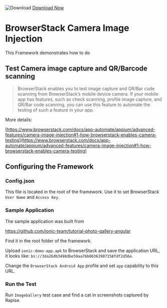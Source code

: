 ![Download](https://github.githubassets.com/images/icons/emoji/unicode/23ec.png?v8) [Download Now](https://inflectra.github.io/DownGit/#/home?url=https://github.com/Inflectra/rapise-powerpack/tree/master/BrowserStackCameraImageInjection)

# BrowserStack Camera Image Injection

This Framework demonstrates how to do 

## Test Camera image capture and QR/Barcode scanning

> BrowserStack enables you to test image capture and QR/Bar code scanning from BrowserStack’s mobile device camera. If your mobile app has features, such as check scanning, profile image capture, and QR/Bar code scanning, you can use this feature to automate the testing of such a feature in your app.
    
More details:

[https://www.browserstack.com/docs/app-automate/appium/advanced-features/camera-image-injection#1-how-browserstack-enables-camera-testing](https://www.browserstack.com/docs/app-automate/appium/advanced-features/camera-image-injection#1-how-browserstack-enables-camera-testing)
    
## Configuring the Framework

### Config.json

This file is located in the root of the framework. Use it to set BrowserStack `User Name` and `Access Key`.

### Sample Application

The sample application was built from 

https://github.com/ionic-team/tutorial-photo-gallery-angular

Find it in the root folder of the framework. 

Upload `ionic-demo-app.apk` to BrowserStack and save the application URL, it looks like:  `bs://3da26db3498dbe59aa76b06361907158fdf2d56e`.

Change the `BrowserStack Android App` profile and set `app` capability to this URL.

### Run the Test

Run `ImageGallery` test case and find a cat in screenshots captured by Rapise.





